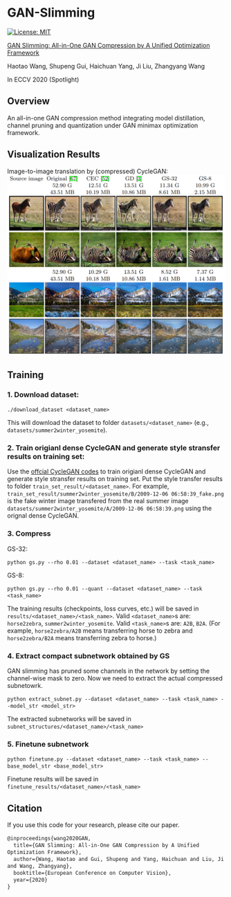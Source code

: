 # GAN-Slimming

[![License: MIT](https://img.shields.io/badge/License-MIT-green.svg)](https://opensource.org/licenses/MIT)

[GAN Slimming: All-in-One GAN Compression by A Unified Optimization Framework](https://www.ecva.net/papers/eccv_2020/papers_ECCV/papers/123490052.pdf)

Haotao Wang, Shupeng Gui, Haichuan Yang, Ji Liu, Zhangyang Wang

In ECCV 2020 (Spotlight)

## Overview
An all-in-one GAN compression method integrating model distillation, channel pruning and quantization under GAN minimax optimization framework.

## Visualization Results
Image-to-image translation by (compressed) CycleGAN:
![](results.PNG)

## Training
### 1. Download dataset:
```
./download_dataset <dataset_name>
```
This will download the dataset to folder `datasets/<dataset_name>` (e.g., `datasets/summer2winter_yosemite`).

### 2. Train origianl dense CycleGAN and generate style stransfer results on training set:
Use the [offcial CycleGAN codes](https://github.com/junyanz/pytorch-CycleGAN-and-pix2pix) to train origianl dense CycleGAN and generate style stransfer results on training set.
Put the style transfer results to folder `train_set_result/<dataset_name>`.
For example, `train_set_result/summer2winter_yosemite/B/2009-12-06 06:58:39_fake.png` is the fake winter image transfered from the real summer image `datasets/summer2winter_yosemite/A/2009-12-06 06:58:39.png` using the orignal dense CycleGAN.

### 3. Compress
GS-32:
```
python gs.py --rho 0.01 --dataset <dataset_name> --task <task_name>
```

GS-8:
```
python gs.py --rho 0.01 --quant --dataset <dataset_name> --task <task_name>
```

The training results (checkpoints, loss curves, etc.) will be saved in `results/<dataset_name>/<task_name>`.
Valid `<dataset_name>`s are: `horse2zebra`, `summer2winter_yosemite`.
Valid `<task_name>`s are: `A2B`, `B2A`. (For example, `horse2zebra/A2B` means transferring horse to zebra and `horse2zebra/B2A` means transferring zebra to horse.)


### 4. Extract compact subnetwork obtained by GS
GAN slimming has pruned some channels in the network by setting the channel-wise mask to zero. Now we need to extract the actual compressed subnetowrk.

```
python extract_subnet.py --dataset <dataset_name> --task <task_name> --model_str <model_str> 
```

The extracted subnetworks will be saved in `subnet_structures/<dataset_name>/<task_name>`

### 5. Finetune subnetwork
```
python finetune.py --dataset <dataset_name> --task <task_name> --base_model_str <base_model_str>
```

Finetune results will be saved in `finetune_results/<dataset_name>/<task_name>`

## Citation
If you use this code for your research, please cite our paper.
```
@inproceedings{wang2020GAN,
  title={GAN Slimming: All-in-One GAN Compression by A Unified Optimization Framework},
  author={Wang, Haotao and Gui, Shupeng and Yang, Haichuan and Liu, Ji and Wang, Zhangyang},
  booktitle={European Conference on Computer Vision},
  year={2020}
}
```